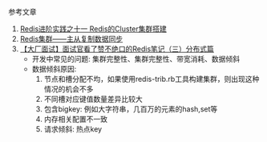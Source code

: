 参考文章

1. [Redis进阶实践之十一 Redis的Cluster集群搭建](https://www.cnblogs.com/PatrickLiu/p/8458788.html)
2. [Redis集群——主从复制数据同步](https://zhuanlan.zhihu.com/p/102859170)
3. [【大厂面试】面试官看了赞不绝口的Redis笔记（三）分布式篇](https://blog.csdn.net/qq_42322103/article/details/104172970)
    - 开发中常见的问题: 集群完整性、集群完整性、带宽消耗、数据倾斜
    - 数据倾斜原因: 
        1. 节点和槽分配不均，如果使用redis-trib.rb工具构建集群，则出现这种情况的机会不多
        2. 不同槽对应键值数量差异比较大
        3. 包含bigkey: 例如大字符串，几百万的元素的hash,set等
        4. 内存相关配置不一致
        5. 请求倾斜: 热点key
